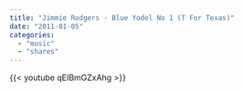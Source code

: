 ```yaml
---
title: "Jimmie Rodgers - Blue Yodel No 1 (T For Texas)"
date: "2011-01-05"
categories:
  - "music"
  - "shares"
---
```


{{< youtube qEIBmGZxAhg >}}
